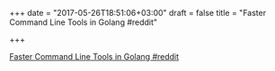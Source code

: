+++
date = "2017-05-26T18:51:06+03:00"
draft = false
title = "Faster Command Line Tools in Golang  #reddit"

+++

<p><a href="https://t.co/imx6163yVa">Faster Command Line Tools in Golang  #reddit</a></p>